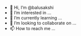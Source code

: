 - 👋 Hi, I’m @balusakshi
- 👀 I’m interested in ...
- 🌱 I’m currently learning ...
- 💞️ I’m looking to collaborate on ...
- 📫 How to reach me ...

<!---
balusakshi/balusakshi is a ✨ special ✨ repository because its `README.md` (this file) appears on your GitHub profile.
You can click the Preview link to take a look at your changes.
--->
